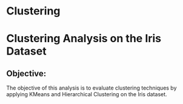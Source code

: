 # Clustering

# Clustering Analysis on the Iris Dataset
## Objective:
The objective of this analysis is to evaluate clustering techniques by applying KMeans and Hierarchical Clustering on the Iris dataset.
